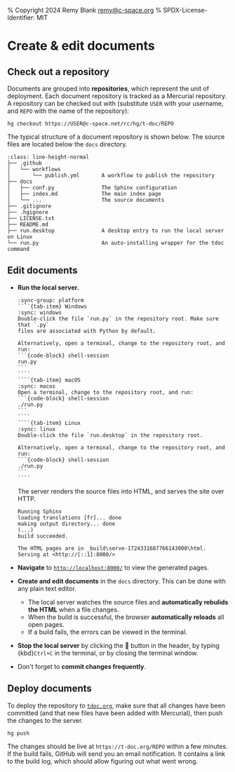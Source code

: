 % Copyright 2024 Remy Blank <remy@c-space.org>
% SPDX-License-Identifier: MIT

# Create & edit documents

## Check out a repository

Documents are grouped into **repositories**, which represent the unit of
deployment. Each document repository is tracked as a Mercurial repository. A
repository can be checked out with (substitute `USER` with your username, and
`REPO` with the name of the repository):

```{code-block} shell-session
hg checkout https://USER@c-space.net/rc/hg/t-doc/REPO
```

The typical structure of a document repository is shown below. The source files
are located below the `docs` directory.

```{code-block}
:class: line-height-normal
├── .github
│   └── workflows
│       └── publish.yml       A workflow to publish the repository
├── docs
│   ├── conf.py               The Sphinx configuration
│   ├── index.md              The main index page
│   └── ...                   The source documents
├── .gitignore
├── .hgignore
├── LICENSE.txt
├── README.md
├── run.desktop               A desktop entry to run the local server on Linux
└── run.py                    An auto-installing wrapper for the tdoc command
```

## Edit documents

- **Run the local server.**

  `````{tab-set}
  :sync-group: platform
  ````{tab-item} Windows
  :sync: windows
  Double-click the file `run.py` in the repository root. Make sure that `.py`
  files are associated with Python by default.

  Alternatively, open a terminal, change to the repository root, and run:
  ```{code-block} shell-session
  run.py
  ```
  ````
  ````{tab-item} macOS
  :sync: macos
  Open a terminal, change to the repository root, and run:
  ```{code-block} shell-session
  ./run.py
  ```
  ````
  ````{tab-item} Linux
  :sync: linux
  Double-click the file `run.desktop` in the repository root.

  Alternatively, open a terminal, change to the repository root, and run:
  ```{code-block} shell-session
  ./run.py
  ```
  ````
  `````

  The server renders the source files into HTML, and serves the site over HTTP.

  ```{code-block} text
  Running Sphinx
  loading translations [fr]... done
  making output directory... done
  (...)
  build succeeded.

  The HTML pages are in _build\serve-1724331687766143000\html.
  Serving at <http://[::1]:8000/>
  ```

- **Navigate** to [`http://localhost:8000/`](http://localhost:8000/) to view the
  generated pages.

- **Create and edit documents** in the `docs` directory. This can be done with
  any plain text editor.
  - The local server watches the source files and **automatically rebulids the
  HTML** when a file changes.
  - When the build is successful, the browser **automatically reloads** all open
    pages.
  - If a build fails, the errors can be viewed in the terminal.

- **Stop the local server** by clicking the
  <span style="font: var(--fa-font-solid);">&#xf52a;</span> button in the
  header, by typing {kbd}`Ctrl+C` in the terminal, or by closing the terminal
  window.

- Don't forget to **commit changes frequently**.

## Deploy documents

To deploy the repository to [`tdoc.org`](https://t-doc.org), make sure that all
changes have been committed (and that new files have been added with Mercurial),
then push the changes to the server.

```{code-block} shell-session
hg push
```

The changes should be live at `https://t-doc.org/REPO` within a few minutes. If
the build fails, GitHub will send you an email notification. It contains a link
to the build log, which should allow figuring out what went wrong.

